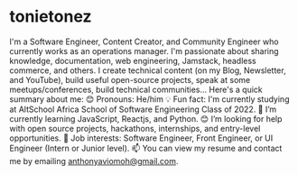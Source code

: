 # tonietonez
I'm a Software Engineer, Content Creator, and Community Engineer who currently works as an operations manager. I'm passionate about sharing knowledge, documentation, web engineering, Jamstack, headless commerce, and others. I create technical content (on my Blog, Newsletter, and YouTube), build useful open-source projects, speak at some meetups/conferences, build technical communities...  Here's a quick summary about me:  😊 Pronouns: He/him 💡 Fun fact: I'm currently studying at AltSchool Africa School of Software Engineering Class of 2022. 🌱 I’m currently learning JavaScript, Reactjs, and Python. 😊 I’m looking for help with open source projects, hackathons, internships, and entry-level opportunities. 💼 Job interests: Software Engineer, Front Engineer, or UI Engineer (Intern or Junior level). 📫 You can view my resume and contact me by emailing anthonyaviomoh@gmail.com.
